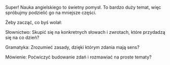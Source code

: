 Super! Nauka angielskiego to świetny pomysł. To bardzo duży temat, więc spróbujmy podzielić go na mniejsze części.

Żeby zacząć, co byś wolał:

Słownictwo: Skupić się na konkretnych słowach i zwrotach, które przydadzą się na co dzień?

Gramatyka: Zrozumieć zasady, dzięki którym zdania mają sens?

Mówienie: Poćwiczyć budowanie zdań i rozmawiać na proste tematy?